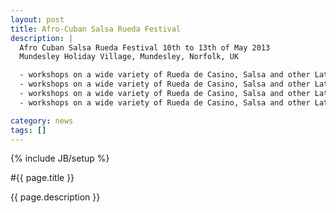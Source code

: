 ```yaml
---
layout: post
title: Afro-Cuban Salsa Rueda Festival
description: |
  Afro Cuban Salsa Rueda Festival 10th to 13th of May 2013
  Mundesley Holiday Village, Mundesley, Norfolk, UK

  - workshops on a wide variety of Rueda de Casino, Salsa and other Latin and African dance
  - workshops on a wide variety of Rueda de Casino, Salsa and other Latin and African dance
  - workshops on a wide variety of Rueda de Casino, Salsa and other Latin and African dance
  - workshops on a wide variety of Rueda de Casino, Salsa and other Latin and African dance

category: news 
tags: []
---
```

{% include JB/setup %}

#{{ page.title }}

{{ page.description }}
